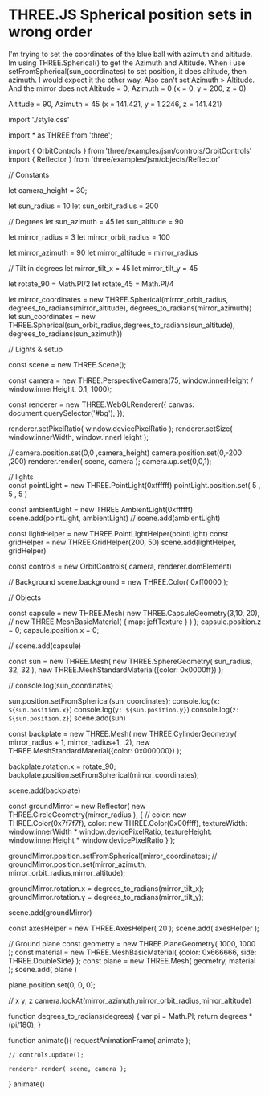 
# THREE.JS Spherical position sets in wrong order

I'm trying to set the coordinates of the blue ball with azimuth and altitude. Im using THREE.Spherical() to get the Azimuth and Altitude. When i use setFromSpherical(sun_coordinates) to set position, it does altitude, then azimuth. I would expect it the other way. Also can't set Azimuth > Altitude. And the mirror does not
Altitude = 0, Azimuth = 0 (x = 0, y = 200, z = 0)

Altitude = 90, Azimuth = 45 (x = 141.421, y = 1.2246, z = 141.421)

import './style.css'

import * as THREE from 'three';

import { OrbitControls } from 'three/examples/jsm/controls/OrbitControls'
import { Reflector } from 'three/examples/jsm/objects/Reflector'


// Constants

let camera_height = 30;

let sun_radius = 10
let sun_orbit_radius = 200 

// Degrees
let sun_azimuth = 45
let sun_altitude = 90



let mirror_radius = 3
let mirror_orbit_radius = 100


let mirror_azimuth = 90
let mirror_altitude = mirror_radius

// Tilt in degrees
let mirror_tilt_x = 45
let mirror_tilt_y = 45

let rotate_90 = Math.PI/2
let rotate_45 = Math.PI/4



let mirror_coordinates = new THREE.Spherical(mirror_orbit_radius, degrees_to_radians(mirror_altitude), degrees_to_radians(mirror_azimuth))
let sun_coordinates = new THREE.Spherical(sun_orbit_radius,degrees_to_radians(sun_altitude), degrees_to_radians(sun_azimuth))



// Lights & setup

const scene =  new THREE.Scene();

const camera = new THREE.PerspectiveCamera(75, window.innerHeight / window.innerHeight, 0.1, 1000);

const renderer = new THREE.WebGLRenderer({
    canvas: document.querySelector('#bg'),
});

renderer.setPixelRatio( window.devicePixelRatio );
renderer.setSize( window.innerWidth, window.innerHeight );

// camera.position.set(0,0 ,camera_height)
camera.position.set(0,-200 ,200)
renderer.render( scene, camera );
camera.up.set(0,0,1);

// lights  
const pointLight = new THREE.PointLight(0xffffff)
pointLight.position.set( 5 , 5 , 5 )

const ambientLight = new THREE.AmbientLight(0xffffff)
scene.add(pointLight, ambientLight)
// scene.add(ambientLight)


const lightHelper = new THREE.PointLightHelper(pointLight) 
const gridHelper = new THREE.GridHelper(200, 50)
scene.add(lightHelper, gridHelper)


const controls = new OrbitControls( camera, renderer.domElement)

// Background
scene.background = new THREE.Color( 0xff0000 ); 

// Objects 


const capsule = new THREE.Mesh(
    new THREE.CapsuleGeometry(3,10, 20),
    // new THREE.MeshBasicMaterial( { map: jeffTexture } )
);
capsule.position.z = 0;
capsule.position.x = 0;

// scene.add(capsule)

const sun = new THREE.Mesh(
    new THREE.SphereGeometry( sun_radius, 32, 32 ),
    new THREE.MeshStandardMaterial({color: 0x0000ff})
);

// console.log(sun_coordinates)

sun.position.setFromSpherical(sun_coordinates);
console.log(`x: ${sun.position.x}`)
console.log(`y: ${sun.position.y}`)
console.log(`z: ${sun.position.z}`)
scene.add(sun)

const backplate = new THREE.Mesh(
    new THREE.CylinderGeometry( mirror_radius + 1, mirror_radius+1, .2),
    new THREE.MeshStandardMaterial({color: 0x000000}) 
);

backplate.rotation.x = rotate_90;
backplate.position.setFromSpherical(mirror_coordinates);

scene.add(backplate)


const groundMirror = new Reflector( new THREE.CircleGeometry(mirror_radius ), {
    // color: new THREE.Color(0x7f7f7f),
    color: new THREE.Color(0x00ffff),
    textureWidth: window.innerWidth * window.devicePixelRatio,
    textureHeight: window.innerHeight * window.devicePixelRatio
} );

groundMirror.position.setFromSpherical(mirror_coordinates);
// groundMirror.position.set(mirror_azimuth, mirror_orbit_radius,mirror_altitude);

groundMirror.rotation.x = degrees_to_radians(mirror_tilt_x);
groundMirror.rotation.y = degrees_to_radians(mirror_tilt_y);

scene.add(groundMirror)


const axesHelper = new THREE.AxesHelper( 20 );
scene.add( axesHelper );


// Ground plane
const geometry = new THREE.PlaneGeometry( 1000, 1000 );
const material = new THREE.MeshBasicMaterial( {color: 0x666666, side: THREE.DoubleSide} );
const plane = new THREE.Mesh( geometry, material );
scene.add( plane )

plane.position.set(0, 0, 0);


//                       x  y,  z
camera.lookAt(mirror_azimuth,mirror_orbit_radius,mirror_altitude)


function degrees_to_radians(degrees)
{
  var pi = Math.PI;
  return degrees * (pi/180);
}


function animate(){
    requestAnimationFrame( animate );

    // controls.update();

    renderer.render( scene, camera );
}
animate()


        